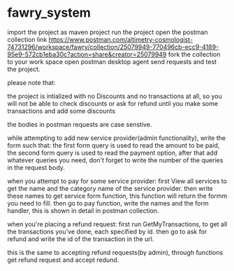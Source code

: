 # fawry_system
import the project as maven project
run the project
open the postman collection link
https://www.postman.com/altimetry-cosmologist-74731296/workspace/fawry/collection/25079949-770496cb-ecc9-4189-95e9-572cb1eba30c?action=share&creator=25079949
fork the collection to your work space
open postman desktop agent
send requests and test the project.


please note that:

the project is intialized with no Discounts and no transactions at all, so you will not be able to check discounts or ask for refund until you make some transactions and add some discounts

the bodies in postman requests are case senstive.

while attempting to add new service provider(admin functionality), write the form such that:
the first form query is used to read the amount to be paid,
the second form query is used to read the payment option, 
after that add whatever queries you need, don't forget to write the number of the queries in the request body.

when you attempt to pay for some service provider:
first View all services to get the name and the category name of the service provider.
then write these names to get service form function, this function will return the formm you need to fill.
then go to pay function, write the names and the form handler, this is shown in detail in postman collection.

when you're placing a refund request:
first run GetMyTransactions, to get all the transactions you've done, each specified by id.
then go to ask for refund and write the id of the transaction in the url.

this is the same to accepting refund requests(by admin), through functions get refund request and accept redund.

 
